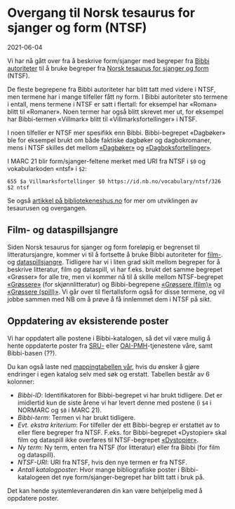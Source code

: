 # Overgang til Norsk tesaurus for sjanger og form (NTSF)

2021-06-04

Vi har nå gått over fra å beskrive form/sjanger med begreper fra 
[Bibbi autoriteter](/hente/autoritetsdata) til å bruke begreper fra 
[Norsk tesaurus for sjanger og form](https://bibliotekutvikling.no/kunnskapsorganisering/kunnskapsorganisering/vokabularer-utkast/felles-autoritetsregister-for-personer-og-korporasjoner/) (NTSF).

De fleste begrepene fra Bibbi autoriteter har blitt tatt med videre i NTSF, men termene har i mange tilfeller fått ny form.
I Bibbi autoriteter sto termene i entall, mens termene i NTSF er satt i flertall: for eksempel har «Roman» blitt til «Romaner».
Noen termer har også blitt skrevet mer ut, for eksempel har Bibbi-termen «Villmark» blitt til «Villmarksfortellinger» i NTSF. 

I noen tilfeller er NTSF mer spesifikk enn Bibbi. Bibbi-begrepet «Dagbøker» ble for eksempel brukt om både faktiske dagbøker og dagbokromaner, mens i NTSF skilles det mellom [«Dagbøker»](https://id.nb.no/vocabulary/ntsf/54) og [«Dagboksfortellinger»](https://id.nb.no/vocabulary/ntsf/536).

I MARC 21 blir form/sjanger-feltene merket med URI fra NTSF i `$0` og vokabularkoden «ntsf» i `$2`:

```
655 $a Villmarksfortellinger $0 https://id.nb.no/vocabulary/ntsf/326 $2 ntsf
```

Se også [artikkel på bibliotekeneshus.no](https://www.bibliotekeneshus.no/nasjonal-tesaurus-for-sjanger-og-form-na-er-vi-i-gang/) for mer om utviklingen av tesaurusen og overgangen.

## Film- og dataspillsjangre

Siden Norsk tesaurus for sjanger og form foreløpig er begrenset til litteratursjangre, 
kommer vi til å fortsette å bruke Bibbi autoriteter for 
[film-](https://id.bs.no/bibbi/group/efbe2d4b-b3de-4194-b069-b764b1333a23).
og [dataspillsjangre](https://id.bs.no/bibbi/group/a3ac9412-c520-4b1e-b393-ab9b0fc690b7).
Tidligere har vi i liten grad skilt mellom begreper for å beskrive litteratur, film og dataspill,
vi har f.eks. brukt det samme begrepet «Grøsser» for alle tre, men vi kommer nå til å skille mellom
NTSF-begrepet [«Grøssere»](https://id.nb.no/vocabulary/ntsf/118) (for skjønnlitteratur) og
Bibbi-begrepene [«Grøssere (film)»](https://id.bs.no/bibbi/1203108) og [«Grøssere (spill)»](https://id.bs.no/bibbi/1203115).
Vi går over til flertallsform også for disse termene, og vil jobbe sammen med NB om å prøve å få innlemmet dem i NTSF på sikt.

## Oppdatering av eksisterende poster

Vi har oppdatert alle postene i Bibbi-katalogen, så det vil være mulig å hente oppdaterte poster fra
[SRU-](/hente/bibliografiske-data/sru) eller [OAI-PMH](/hente/bibliografiske-data/oai-pmh)-tjenestene våre, samt Bibbi-basen (??).

Du kan også laste ned [mappingtabellen vår](/vedlegg/2021-06-03-bibbi-ntsf-mapping.xlsx), hvis du ønsker å gjøre endringer i egen katalog selv med søk og erstatt. Tabellen består av 6 kolonner:

- *Bibbi-ID*: Identifikatoren for Bibbi-begrepet vi har brukt tidligere. Det er imidlertid kun de siste årene vi har levert denne med postene (i `$4` i NORMARC og `$0` i MARC 21).
- *Bibbi-term*: Termen vi har brukt tidligere.
- *Evt. ekstra kriterium*: For tilfeller der ett Bibbi-begrep er erstattet av to eller flere begreper fra NTSF. F.eks. for Bibbi-begrepet «Dystopier» skal film og dataspill ikke overføres til NTSF-begrepet [«Dystopier»](https://id.nb.no/vocabulary/ntsf/68).
- *Ny term*: Ny term, enten fra NTSF (for litteratur) eller fra Bibbi (for film og dataspill).
- *NTSF-URI*: URI fra NTSF, hvis den nye termen er fra NTSF.
- *Antall katalogposter*: Hvor mange bibliografiske poster i Bibbi-katalogeen det nye form/sjanger-begrepet har blitt tatt i bruk på.

Det kan hende systemleverandøren din kan være behjelpelig med å oppdatere poster.
